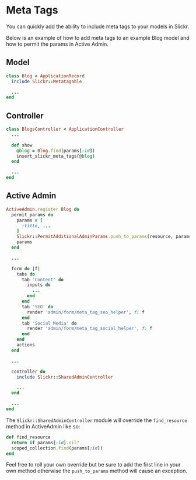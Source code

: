 # Meta Tags

You can quickly add the ability to include meta tags to your models in Slickr.

Below is an example of how to add meta tags to an example Blog model and how
to permit the params in Active Admin.

## Model

```ruby
class Blog < ApplicationRecord
  include Slickr::Metatagable

  ...
end
```

## Controller

```ruby
class BlogsController < ApplicationController
  ...

  def show
    @blog = Blog.find(params[:id])
    insert_slickr_meta_tags(@blog)
  end

  ...
end
```

## Active Admin

```ruby
ActiveAdmin.register Blog do
  permit_params do
    params = [
      :title, ...
    ]
    Slickr::PermitAdditionalAdminParams.push_to_params(resource, params)
    params
  end

  ...

  form do |f|
    tabs do
      tab 'Content' do
        inputs do
          ...
        end
      end
      tab 'SEO' do
        render 'admin/form/meta_tag_seo_helper', f: f
      end
      tab 'Social Media' do
        render 'admin/form/meta_tag_social_helper', f: f
      end
    end
    actions
  end

  ...

  controller do
    include Slickr::SharedAdminController

    ...
  end

  ...
end
```

The ```Slickr::SharedAdminController``` module will override
the ```find_resource``` method in ActiveAdmin like so:

```ruby
def find_resource
  return if params[:id].nil?
  scoped_collection.find(params[:id])
end
```

Feel free to roll your own override but be sure to add the first line
in your own method otherwise the ```push_to_params``` method will cause
an exception.

